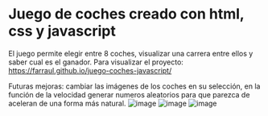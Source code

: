 # Juego de coches creado con html, css y javascript
El juego permite elegir entre 8 coches, visualizar una carrera entre ellos y saber cual es el ganador.
Para visualizar el proyecto: https://farraul.github.io/juego-coches-javascript/

Futuras mejoras: cambiar las imágenes de los coches en su selección, en la función de la velocidad generar numeros aleatorios para que parezca de aceleran de una forma más natural.
![image](https://user-images.githubusercontent.com/28491001/135976609-7e130372-47db-4299-aed8-ada46c90e06a.png)
![image](https://user-images.githubusercontent.com/28491001/135976683-b7f3a74e-4b19-4fd3-8e5b-c23d690b8dac.png)
![image](https://user-images.githubusercontent.com/28491001/135977077-1b7f7b07-3b17-460c-8939-d205126712fa.png)

